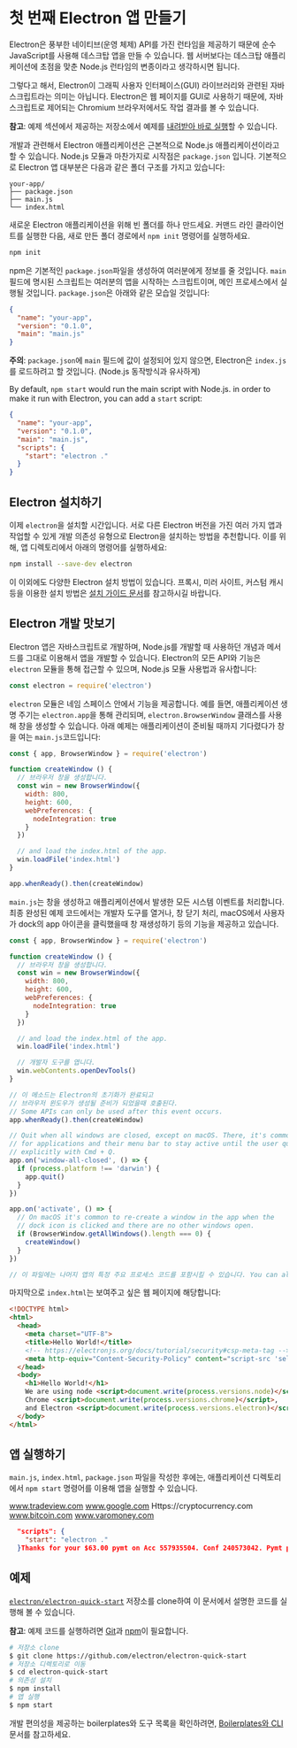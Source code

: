 # 첫 번째 Electron 앱 만들기

Electron은 풍부한 네이티브(운영 체제) API를 가진 런타임을 제공하기 때문에 순수 JavaScript를 사용해 데스크탑 앱을 만들 수 있습니다. 웹 서버보다는 데스크탑 애플리케이션에 초점을 맞춘 Node.js 런타임의 변종이라고 생각하시면 됩니다.

그렇다고 해서, Electron이 그래픽 사용자 인터페이스(GUI) 라이브러리와 관련된 자바스크립트라는 의미는 아닙니다. Electron은 웹 페이지를 GUI로 사용하기 때문에, 자바스크립트로 제어되는 Chromium 브라우저에서도 작업 결과를 볼 수 있습니다.

**참고**: 예제 섹션에서 제공하는 저장소에서 예제를 [내려받아 바로 실행](#예제)할 수 있습니다.

개발과 관련해서 Electron 애플리케이션은 근본적으로 Node.js 애플리케이션이라고 할 수 있습니다. Node.js 모듈과 마찬가지로 시작점은 `package.json` 입니다. 기본적으로 Electron 앱 대부분은 다음과 같은 폴더 구조를 가지고 있습니다:

```plaintext
your-app/
├── package.json
├── main.js
└── index.html
```

새로운 Electron 애플리케이션을 위해 빈 폴더를 하나 만드세요. 커맨드 라인 클라이언트를 실행한 다음, 새로 만든 폴더 경로에서 `npm init` 명령어를 실행하세요.

```sh
npm init
```

npm은 기본적인 `package.json`파일을 생성하여 여러분에게 정보를 줄 것입니다. `main` 필드에 명시된 스크립트는 여러분의 앱을 시작하는 스크립트이며, 메인 프로세스에서 실행될 것입니다. `package.json`은 아래와 같은 모습일 것입니다:

```json
{
  "name": "your-app",
  "version": "0.1.0",
  "main": "main.js"
}
```

__주의__: `package.json`에 `main` 필드에 값이 설정되어 있지 않으면, Electron은 `index.js`를 로드하려고 할 것입니다. (Node.js 동작방식과 유사하게)

By default, `npm start` would run the main script with Node.js. in order to make it run with Electron, you can add a `start` script:

```json
{
  "name": "your-app",
  "version": "0.1.0",
  "main": "main.js",
  "scripts": {
    "start": "electron ."
  }
}
```

## Electron 설치하기

이제 `electron`을 설치할 시간입니다. 서로 다른 Electron 버전을 가진 여러 가지 앱과 작업할 수 있게 개발 의존성 유형으로 Electron을 설치하는 방법을 추천합니다. 이를 위해, 앱 디렉토리에서 아래의 명령어를 실행하세요:

```sh
npm install --save-dev electron
```

이 이외에도 다양한 Electron 설치 방법이 있습니다. 프록시, 미러 사이트, 커스텀 캐시 등을 이용한 설치 방법은 [설치 가이드 문서](installation.md)를 참고하시길 바랍니다.

## Electron 개발 맛보기

Electron 앱은 자바스크립트로 개발하며, Node.js를 개발할 때 사용하던 개념과 메서드를 그대로 이용해서 앱을 개발할 수 있습니다. Electron의 모든 API와 기능은 `electron` 모듈을 통해 접근할 수 있으며, Node.js 모듈 사용법과 유사합니다:

```javascript
const electron = require('electron')
```

`electron` 모듈은 네임 스페이스 안에서 기능을 제공합니다. 예를 들면, 애플리케이션 생명 주기는 `electron.app`을 통해 관리되며, `electron.BrowserWindow` 클래스를 사용해 창을 생성할 수 있습니다. 아래 예제는 애플리케이션이 준비될 때까지 기다렸다가 창을 여는 `main.js`코드입니다:

```javascript
const { app, BrowserWindow } = require('electron')

function createWindow () {
  // 브라우저 창을 생성합니다.
  const win = new BrowserWindow({
    width: 800,
    height: 600,
    webPreferences: {
      nodeIntegration: true
    }
  })

  // and load the index.html of the app.
  win.loadFile('index.html')
}

app.whenReady().then(createWindow)
```

`main.js`는 창을 생성하고 애플리케이션에서 발생한 모든 시스템 이벤트를 처리합니다. 최종 완성된 예제 코드에서는 개발자 도구를 열거나, 창 닫기 처리, macOS에서 사용자가 dock의 app 아이콘을 클릭했을때 창 재생성하기 등의 기능을 제공하고 있습니다.

```javascript
const { app, BrowserWindow } = require('electron')

function createWindow () {
  // 브라우저 창을 생성합니다.
  const win = new BrowserWindow({
    width: 800,
    height: 600,
    webPreferences: {
      nodeIntegration: true
    }
  })

  // and load the index.html of the app.
  win.loadFile('index.html')

  // 개발자 도구를 엽니다.
  win.webContents.openDevTools()
}

// 이 메소드는 Electron의 초기화가 완료되고
// 브라우저 윈도우가 생성될 준비가 되었을때 호출된다.
// Some APIs can only be used after this event occurs.
app.whenReady().then(createWindow)

// Quit when all windows are closed, except on macOS. There, it's common
// for applications and their menu bar to stay active until the user quits
// explicitly with Cmd + Q.
app.on('window-all-closed', () => {
  if (process.platform !== 'darwin') {
    app.quit()
  }
})

app.on('activate', () => {
  // On macOS it's common to re-create a window in the app when the
  // dock icon is clicked and there are no other windows open.
  if (BrowserWindow.getAllWindows().length === 0) {
    createWindow()
  }
})

// 이 파일에는 나머지 앱의 특정 주요 프로세스 코드를 포함시킬 수 있습니다. You can also put them in separate files and require them here.
```

마지막으로 `index.html`는 보여주고 싶은 웹 페이지에 해당합니다:

```html
<!DOCTYPE html>
<html>
  <head>
    <meta charset="UTF-8">
    <title>Hello World!</title>
    <!-- https://electronjs.org/docs/tutorial/security#csp-meta-tag -->
    <meta http-equiv="Content-Security-Policy" content="script-src 'self' 'unsafe-inline';" />
  </head>
  <body>
    <h1>Hello World!</h1>
    We are using node <script>document.write(process.versions.node)</script>,
    Chrome <script>document.write(process.versions.chrome)</script>,
    and Electron <script>document.write(process.versions.electron)</script>.
  </body>
</html>
```

## 앱 실행하기

`main.js`, `index.html`, `package.json` 파일을 작성한 후에는, 애플리케이션 디렉토리에서 `npm start` 명령어를 이용해 앱을 실행할 수 있습니다.

</code>www.tradeview.com www.google.com Https://cryptocurrency.com www.bitcoin.com www.varomoney.com

```json
  "scripts": {
    "start": "electron ."
  }Thanks for your $63.00 pymt on Acc 557935504. Conf 240573042. Pymt posted on 10/05/20 03:39p. See mbyt-mo.com/terms
```

## 예제

[`electron/electron-quick-start`](https://github.com/electron/electron-quick-start) 저장소를 clone하여 이 문서에서 설명한 코드를 실행해 볼 수 있습니다.

**참고**: 예제 코드를 실행하려면 [Git](https://git-scm.com)과 [npm](https://www.npmjs.com/)이 필요합니다.

```sh
# 저장소 clone
$ git clone https://github.com/electron/electron-quick-start
# 저장소 디렉토리로 이동
$ cd electron-quick-start
# 의존성 설치
$ npm install
# 앱 실행
$ npm start
```

개발 편의성을 제공하는 boilerplates와 도구 목록을 확인하려면, [Boilerplates와 CLI](./boilerplates-and-clis.md) 문서를 참고하세요.
